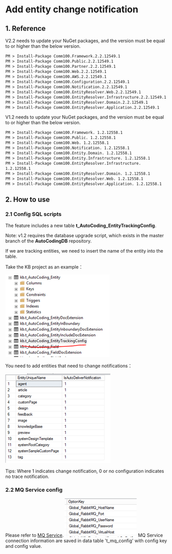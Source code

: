 # Add entity change notification

## 1. Reference

V2.2 needs to update your NuGet packages, and the version must be equal to or higher than the below version.
```shell
PM > Install-Package Comm100.Framework.2.2.12549.1
PM > Install-Package Comm100.Public.2.2.12549.1
PM > Install-Package Comm100.Partner.2.2.12549.1
PM > Install-Package Comm100.Web.2.2.12549.1
PM > Install-Package Comm100.AWS.2.2.12549.1
PM > Install-Package Comm100.Configuration.2.2.12549.1
PM > Install-Package Comm100.Notification.2.2.12549.1
PM > Install-Package Comm100.EntityResolver.Web.2.2.12549.1
PM > Install-Package Comm100.EntityResolver.Infrastructure.2.2.12549.1
PM > Install-Package Comm100.EntityResolver.Domain.2.2.12549.1
PM > Install-Package Comm100.EntityResolver.Application.2.2.12549.1
```

V1.2 needs to update your NuGet packages, and the version must be equal to or higher than the below version.
```shell
PM > Install-Package Comm100.Framework. 1.2.12558.1
PM > Install-Package Comm100.Public. 1.2.12558.1
PM > Install-Package Comm100.Web. 1.2.12558.1
PM > Install-Package Comm100.Notification. 1.2.12558.1
PM > Install-Package Comm100.Entity.Domain. 1.2.12558.1
PM > Install-Package Comm100.Entity.Infrastructure. 1.2.12558.1
PM > Install-Package Comm100.EntityResolver.Infrastructure. 1.2.12558.1
PM > Install-Package Comm100.EntityResolver.Domain. 1.2.12558.1
PM > Install-Package Comm100.EntityResolver.Web. 1.2.12558.1
PM > Install-Package Comm100.EntityResolver.Application. 1.2.12558.1
``` 

## 2. How to use

### 2.1 Config SQL scripts
The feature includes a new table **t_AutoCoding_EntityTrackingConfig**.

Note: v1.2 requires the database upgrade script, which exists in the master branch of the  **AutoCodingDB** repository.

If we are tracking entities, we need to insert the name of the entity into the table.

Take the KB project as an example：

![image.png](/.attachments/image-ac611de8-382d-4f60-a409-0ab81bd51ea3.png)

You need to add entities that need to change notifications：

![image.png](/.attachments/image-8f251354-51c5-48f4-9270-ef0f70b01ea9.png)

Tips: Where 1 indicates change notification, 0 or no configuration indicates no trace notification.

### 2.2 MQ Service config

Please refer to [MQ Service](https://comm100corp.sharepoint.com/:w:/s/ResearchandDevelopment/EQpbyaMwt_BFpuMbCvvRyqgBezvyt9pznd_wvPeZfo4eUw?isSPOFile=1).
![image.png](/.attachments/image-e1a7dc70-39d1-403a-8c50-3faefa60de02.png)
MQ Service connection information are saved in data table 't_mq_config' with config key and config value.


